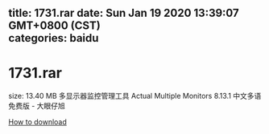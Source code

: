 
title: 1731.rar
date: Sun Jan 19 2020 13:39:07 GMT+0800 (CST)    
categories: baidu
---

# 1731.rar
size: 13.40 MB
 多显示器监控管理工具 Actual Multiple Monitors 8.13.1 中文多语免费版 - 大眼仔旭
 

[How to download](https://bpcam.bemobtrk.com/go/2ceec3aa-1ca2-46d6-b9ff-aaa5c184517c?jno=3103)